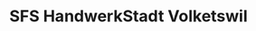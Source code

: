---
title: "SFS HandwerkStadt Volketswil"
url: /volketswil/sfs-handwerkstadt-volketswil/
shop: Eisenwaren
---